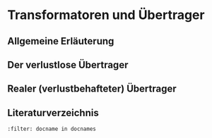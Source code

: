 # Transformatoren und Übertrager

## Allgemeine Erläuterung

## Der verlustlose Übertrager

## Realer (verlustbehafteter) Übertrager

## Literaturverzeichnis

```{bibliography}
:filter: docname in docnames
```

